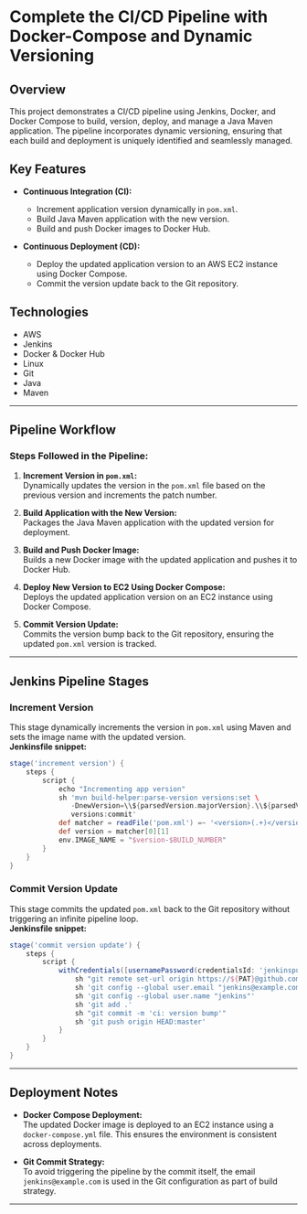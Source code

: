# Complete the CI/CD Pipeline with Docker-Compose and Dynamic Versioning

## Overview
This project demonstrates a CI/CD pipeline using Jenkins, Docker, and Docker Compose to build, version, deploy, and manage a Java Maven application. The pipeline incorporates dynamic versioning, ensuring that each build and deployment is uniquely identified and seamlessly managed.

## Key Features
- **Continuous Integration (CI):**
  - Increment application version dynamically in `pom.xml`.
  - Build Java Maven application with the new version.
  - Build and push Docker images to Docker Hub.
  
- **Continuous Deployment (CD):**
  - Deploy the updated application version to an AWS EC2 instance using Docker Compose.
  - Commit the version update back to the Git repository.

## Technologies
- AWS
- Jenkins
- Docker & Docker Hub
- Linux
- Git
- Java
- Maven

---

## Pipeline Workflow

### Steps Followed in the Pipeline:
1. **Increment Version in `pom.xml`:**  
   Dynamically updates the version in the `pom.xml` file based on the previous version and increments the patch number.

2. **Build Application with the New Version:**  
   Packages the Java Maven application with the updated version for deployment.

3. **Build and Push Docker Image:**  
   Builds a new Docker image with the updated application and pushes it to Docker Hub.

4. **Deploy New Version to EC2 Using Docker Compose:**  
   Deploys the updated application version on an EC2 instance using Docker Compose.

5. **Commit Version Update:**  
   Commits the version bump back to the Git repository, ensuring the updated `pom.xml` version is tracked.

---

## Jenkins Pipeline Stages

### Increment Version
This stage dynamically increments the version in `pom.xml` using Maven and sets the image name with the updated version.  
**Jenkinsfile snippet:**
```groovy
stage('increment version') {
    steps {
        script {
            echo "Incrementing app version"
            sh 'mvn build-helper:parse-version versions:set \
               -DnewVersion=\\${parsedVersion.majorVersion}.\\${parsedVersion.minorVersion}.\\${parsedVersion.nextIncrementalVersion} \
               versions:commit'
            def matcher = readFile('pom.xml') =~ '<version>(.+)</version>'
            def version = matcher[0][1]
            env.IMAGE_NAME = "$version-$BUILD_NUMBER"
        }
    }
}
```

### Commit Version Update
This stage commits the updated `pom.xml` back to the Git repository without triggering an infinite pipeline loop.  
**Jenkinsfile snippet:**
```groovy
stage('commit version update') {
    steps {
        script {
            withCredentials([usernamePassword(credentialsId: 'jenkinspush', passwordVariable: 'PAT' , usernameVariable: 'USER')]) {
                sh "git remote set-url origin https://${PAT}@github.com/irschad/ci-cd-docker-compose-ec2-dynamic-versioning.git"
                sh 'git config --global user.email "jenkins@example.com"'
                sh 'git config --global user.name "jenkins"'                  
                sh 'git add .'
                sh "git commit -m 'ci: version bump'"
                sh 'git push origin HEAD:master'
            }
        }
    }
}
```

---

## Deployment Notes
- **Docker Compose Deployment:**  
  The updated Docker image is deployed to an EC2 instance using a `docker-compose.yml` file. This ensures the environment is consistent across deployments.

- **Git Commit Strategy:**  
  To avoid triggering the pipeline by the commit itself, the email `jenkins@example.com` is used in the Git configuration as part of build strategy.

---



